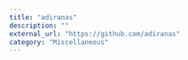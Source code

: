 ```yaml
---
title: "adiranas"
description: ""
external_url: "https://github.com/adiranas"
category: "Miscellaneous"
---
```

